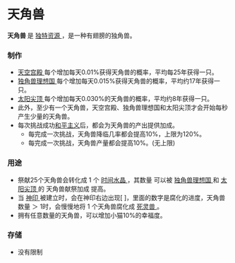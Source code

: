 # 天角兽
  <p>
    <strong>
          天角兽
    </strong>
        是
    <a href="?file=003-资源大全/005-资源介绍#独特资源">
    	独特资源
    </a>
        ，是一种有翅膀的独角兽。
  </p>
 
 ### 制作
   
<ul>
      <li>
        <a href="?file=001-猫咪百科/06-宗教/001-庙塔#天空宫殿">
		天空宫殿
		</a>
        每个增加每天0.01%获得天角兽的概率，平均每25年获得一只。
      <li>
        <a href="?file=001-猫咪百科/06-宗教/001-庙塔#独角兽理想国">
              独角兽理想国
        </a>
            每个增加每天0.015%获得天角兽的概率，平均约17年获得一只。
      </li>
      <li>
        <a href="?file=001-猫咪百科/06-宗教/001-庙塔#太阳尖顶">
              太阳尖顶
        </a>
            每个增加每天0.030%的天角兽的概率，平均约8年获得一只。
      </li>
    
<li>
          此外，至少有一个天角兽，天空宫殿、独角兽理想国和太阳尖顶才会开始每秒产生少量的天角兽。
</li>
        <li>
        每次挑战成功<a href="?file=002-常用资料/007-挑战模式#和平主义">和平主义</a>后，都会为天角兽的产出提供加成。
        <ul>
        <li>
           每完成一次挑战，天角兽降临几率都会提高10%，上限为120%。
        </li>
        <li>
           每完成一次挑战，天角兽产量都会提高10%。(无上限)
        </li>
        </ul>
        </li>
</ul>


### 用途

<ul>
      <li>
            祭献25个天角兽会转化成 1 个
			<a href="?file=003-资源大全/20-时间水晶">
              时间水晶
             </a>
			，其数量 可以被 
			<a href="?file=001-猫咪百科/06-宗教/001-庙塔#独角兽理想国">
              独角兽理想国
        </a>
		    和 
			<a href="?file=001-猫咪百科/06-宗教/001-庙塔#太阳尖顶">
              太阳尖顶
        </a>
		的 天角兽献祭加成 提高。
      </li>
      <li>
            当
        <a href="?file=001-猫咪百科/06-宗教/001-庙塔#神印">
              神印
        </a>
            被建立时，会在神印右边出现[ ]，里面的数字是腐化的进度，天角兽数量 ＞ 1时，会慢慢地将 1 个天角兽腐化成
        <a href="?file=003-资源大全/47-死灵兽">
              死灵兽
        </a>
            。
      </li>
      <li>
            拥有任意数量的天角兽，可以增加小猫10%的幸福度。
      </li>
    </ul>

 ### 存储
<ul>
      <li>
            没有限制
      </li>
    </ul>